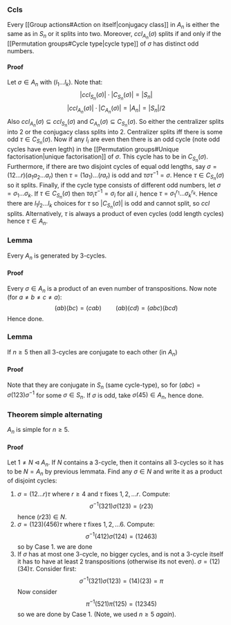 ### Ccls
Every [[Group actions#Action on itself|conjugacy class]] in $A_n$ is either the same as in $S_n$ or it splits into two. Moreover, $ccl_{A_n}(\sigma)$ splits if and only if the [[Permutation groups#Cycle type|cycle type]] of $\sigma$ has distinct odd numbers.
#### Proof
Let $\sigma\in A_n$ with $(l_1\dots l_k)$. 
Note that: $$|ccl_{S_n}(\sigma)|\cdot |C_{S_n}(\sigma)|=|S_n|$$
$$|ccl_{A_n}(\sigma)|\cdot |C_{A_n}(\sigma)|=|A_n|=|S_n|/2$$
Also $ccl_{A_n}(\sigma)\subseteq ccl_{S_n}(\sigma)$ and $C_{A_n}(\sigma)\subseteq C_{S_n}(\sigma)$. So either the centralizer splits into $2$ or the conjugacy class splits into 2. 
Centralizer splits iff there is some odd $\tau \in C_{S_n}(\sigma)$. Now if any $l_i$ are even then there is an odd cycle (note odd cycles have even legth) in the [[Permutation groups#Unique factorisation|unique factorisation]] of $\sigma$. This cycle has to be in $C_{S_n}(\sigma)$. Furthermore, if there are two disjoint cycles of equal odd lengths, say $\sigma=(12\dots r)(a_1a_2\dots a_r)$ then $\tau=(1a_1)\dots(ra_r)$ is odd and $\tau\sigma\tau^{-1}=\sigma$. Hence $\tau\in C_{S_n}(\sigma)$ so it splits. 
Finally, if the cycle type consists of different odd numbers, let $\sigma=\sigma_1\dots \sigma_k$. If $\tau\in C_{S_n}(\sigma)$ then $\tau\sigma_i\tau^{-1}=\sigma_i$ for all $i$, hence $\tau=\sigma_1^{r_1}\dots \sigma_k^{r_k}$. Hence there are $l_1l_2\dots l_k$ choices for $\tau$ so $|C_{S_n}(\sigma)|$ is odd and cannot split, so $ccl$ splits. Alternatively, $\tau$ is always a product of even cycles (odd length cycles) hence $\tau\in A_n$.
### Lemma
Every $A_n$ is generated by 3-cycles. 
#### Proof
Every $\sigma\in A_n$ is a product of an even number of transpositions. Now note (for $a\neq b\neq c\neq a$):
$$(ab)(bc)=(c ab)\quad\quad (ab)(cd)=(abc)(bcd)$$
Hence done.

### Lemma
If $n\geq 5$ then all 3-cycles are conjugate to each other (in $A_n$)
#### Proof
Note that they are conjugate in $S_n$ (same cycle-type), so for $(abc)=\sigma(123)\sigma^{-1}$ for some $\sigma\in S_n$. If $\sigma$ is odd, take $\sigma(45)\in A_n$, hence done. 

### Theorem simple alternating
$A_n$ is simple for $n\geq 5$. 
#### Proof
Let $1\neq N\triangleleft A_n$. If $N$ contains a 3-cycle, then it contains all 3-cycles so it has to be $N=A_n$ by previous lemmata. Find any $\sigma\in N$ and write it as a product of disjoint cycles:
1. $\sigma = (1 2 \dots r)\tau$ where $r\geq 4$ and $\tau$ fixes $1,2,\dots r$. Compute:$$\sigma^{-1}(321)\sigma(123)=(r23)$$ hence $(r23)\in N$.
2. $\sigma=(123)(456)\tau$ where $\tau$ fixes $1,2,\dots 6$. Compute:$$\sigma^{-1}(412)\sigma(124)=(12463)$$ so by Case 1. we are done
3. If $\sigma$ has at most one 3-cycle, no bigger cycles, and is not a 3-cycle itself it has to have at least 2 transpositions (otherwise its not even). $\sigma=(12)(34)\tau$. Consider first: $$\sigma^{-1}(321)\sigma(123)=(14)(23)=\pi$$ Now consider $$\pi^{-1}(521)\pi(125)=(12345)$$ so we are done by Case 1. (Note, we used $n\geq 5$ *again*).